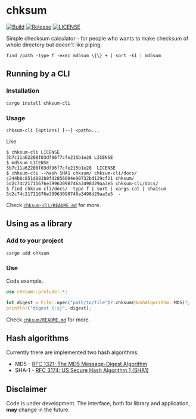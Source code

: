 # chksum

[![Build](https://img.shields.io/github/workflow/status/ventaquil/chksum/Continuous%20Integration?style=flat-square "Build")](https://github.com/ventaquil/chksum/actions/workflows/ci.yml)
[![Release](https://img.shields.io/github/v/release/ventaquil/chksum?include_prereleases&sort=semver&style=flat-square "Release")](https://github.com/ventaquil/chksum/releases)
[![LICENSE](https://img.shields.io/github/license/ventaquil/chksum?style=flat-square "LICENSE")](https://github.com/ventaquil/chksum/blob/master/LICENSE)

Simple checksum calculator - for people who wants to make checksum of whole directory but doesn't like piping.

```shell
find /path -type f -exec md5sum \{\} + | sort -k1 | md5sum
```

## Running by a CLI

### Installation

```shell
cargo install chksum-cli
```

### Usage

```shell
chksum-cli [options] [--] <path>...
```

Like

```shell
$ chksum-cli LICENSE
3b7c11a62208f03df96f7cfe215b1e28 LICENSE
$ md5sum LICENSE
3b7c11a62208f03df96f7cfe215b1e28  LICENSE
$ chksum-cli --hash SHA1 chksum/ chksum-cli/docs/
c244b8c851d881b8fd2856004e90732bd129cf21 chksum/
5d2c74c21711676e39963098746a3498d29aa3e5 chksum-cli/docs/
$ find chksum-cli/docs/ -type f | sort | xargs cat | sha1sum
5d2c74c21711676e39963098746a3498d29aa3e5  -
```

Check [`chksum-cli/README.md`](chksum-cli/README.md) for more.

## Using as a library

### Add to your project

```shell
cargo add chksum
```

### Use

Code example.

```rust
use chksum::prelude::*;

let digest = File::open("path/to/file")?.chksum(HashAlgorithm::MD5)?;
println!("digest {:x}", digest);
```

Check [`chksum/README.md`](chksum/README.md) for more.

## Hash algorithms

Currently there are implemented two hash algorithms:

* MD5 - [RFC 1321: The MD5 Message-Digest Algorithm](https://tools.ietf.org/html/rfc1321)
* SHA-1 - [RFC 3174: US Secure Hash Algorithm 1 (SHA1)](https://tools.ietf.org/html/rfc3174)

## Disclaimer

Code is under development. The interface, both for library and application, **may** change in the future.
